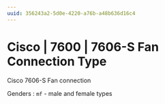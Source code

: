 ```yaml
---
uuid: 356243a2-5d0e-4220-a76b-a48b636d16c4
---
```

# Cisco | 7600 | 7606-S Fan Connection Type

Cisco 7606-S Fan connection

Genders
: `mf` - male and female types
